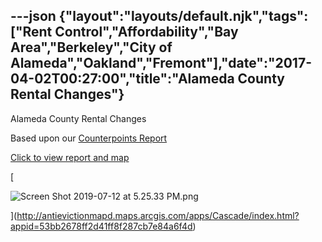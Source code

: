 ---json
{"layout":"layouts/default.njk","tags":["Rent Control","Affordability","Bay Area","Berkeley","City of Alameda","Oakland","Fremont"],"date":"2017-04-02T00:27:00","title":"Alameda County Rental Changes"}
---

Alameda County Rental Changes

Based upon our [Counterpoints Report](http://antievictionmapd.maps.arcgis.com/apps/Cascade/index.html?appid=53bb2678ff2d41ff8f287cb7e84a6f4d)

[Click to view report and map](http://antievictionmapd.maps.arcgis.com/apps/Cascade/index.html?appid=53bb2678ff2d41ff8f287cb7e84a6f4d)

[

![Screen Shot 2019-07-12 at 5.25.33 PM.png](https://images.squarespace-cdn.com/content/v1/52b7d7a6e4b0b3e376ac8ea2/1562977574288-6O639OAAIQEXLAK7DJF8/ke17ZwdGBToddI8pDm48kANO5hu3maVT3ryoo87MKCN7gQa3H78H3Y0txjaiv_0fDoOvxcdMmMKkDsyUqMSsMWxHk725yiiHCCLfrh8O1z5QHyNOqBUUEtDDsRWrJLTmkLUAafhFecHpgh65f2h7wb6nNcwzJnN4yJnBbvOPUlv4mpCmpZ2oILCIvEvFpCRR/Screen+Shot+2019-07-12+at+5.25.33+PM.png)

](http://antievictionmapd.maps.arcgis.com/apps/Cascade/index.html?appid=53bb2678ff2d41ff8f287cb7e84a6f4d)
